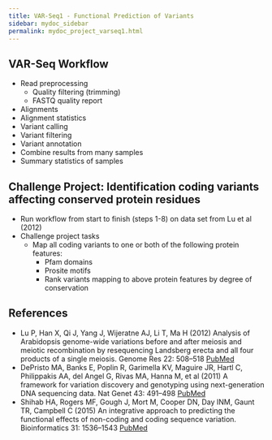 ```yaml
---
title: VAR-Seq1 - Functional Prediction of Variants
sidebar: mydoc_sidebar
permalink: mydoc_project_varseq1.html 
---
```


## VAR-Seq Workflow  

+ Read preprocessing
    + Quality filtering (trimming)
    + FASTQ quality report
+ Alignments
+ Alignment statistics
+ Variant calling
+ Variant filtering
+ Variant annotation
+ Combine results from many samples
+ Summary statistics of samples

## Challenge Project: Identification coding variants affecting conserved protein residues

+ Run workflow from start to finish (steps 1-8) on data set from Lu et al (2012)
+ Challenge project tasks
    + Map all coding variants to one or both of the following protein features:
        + Pfam domains
        + Prosite motifs 
        + Rank variants mapping to above protein features by degree of conservation

## References

+ Lu P, Han X, Qi J, Yang J, Wijeratne AJ, Li T, Ma H (2012) Analysis of Arabidopsis genome-wide variations before and after meiosis and meiotic recombination by resequencing Landsberg erecta and all four products of a single meiosis. Genome Res 22: 508–518 [PubMed](http://www.ncbi.nlm.nih.gov/pubmed/22106370)
+ DePristo MA, Banks E, Poplin R, Garimella KV, Maguire JR, Hartl C, Philippakis AA, del Angel G, Rivas MA, Hanna M, et al (2011) A framework for variation discovery and genotyping using next-generation DNA sequencing data. Nat Genet 43: 491–498 [PubMed](http://www.ncbi.nlm.nih.gov/pubmed/21478889)
+ Shihab HA, Rogers MF, Gough J, Mort M, Cooper DN, Day INM, Gaunt TR, Campbell C (2015) An integrative approach to predicting the functional effects of non-coding and coding sequence variation. Bioinformatics 31: 1536–1543 [PubMed](http://www.ncbi.nlm.nih.gov/pubmed/25583119)



